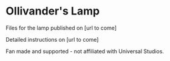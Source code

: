 
# Ollivander's Lamp
Files for the lamp published on [url to come]

Detailed instructions on [url to come]

Fan made and supported - not affiliated with Universal Studios.  
